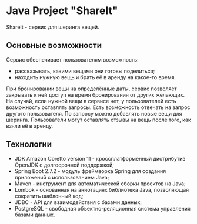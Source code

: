 # Java Project "ShareIt"
ShareIt - cервис для шеринга вещей.

## Основные возможности
Сервис обеспечивает пользователям возможность:

* рассказывать, какими вещами они готовы поделиться;
* находить нужную вещь и брать её в аренду на какое-то время.
 
При бронировании вещи на определённые даты, сервис позволяет закрывать к ней доступ на время бронирования от других желающих. На случай, если нужной вещи в сервисе нет, у пользователей есть возможность оставлять запросы. Есть возможность отвечать на запрос другого пользователя.  По запросу можно добавлять новые вещи для шеринга. Пользователи могут оставлять отзывы на вещь после того, как взяли её в аренду.

## Технологии
* JDK Amazon Coretto version 11 - кроссплатформенный дистрибутив OpenJDK с долгосрочной поддержкой;
* Spring Boot 2.7.2 - модуль фреймворка Spring для создания приложений с использованием Java;
* Maven - инструмент для автоматической сборки проектов на Java;
* Lombok - основанная на аннотациях библиотека Java, позволяющая сократить шаблонный код;
* JDBC - API для взаимодействия с базами данных;
* PostgreSQL - свободная объектно-реляционная система управления базами данных.
